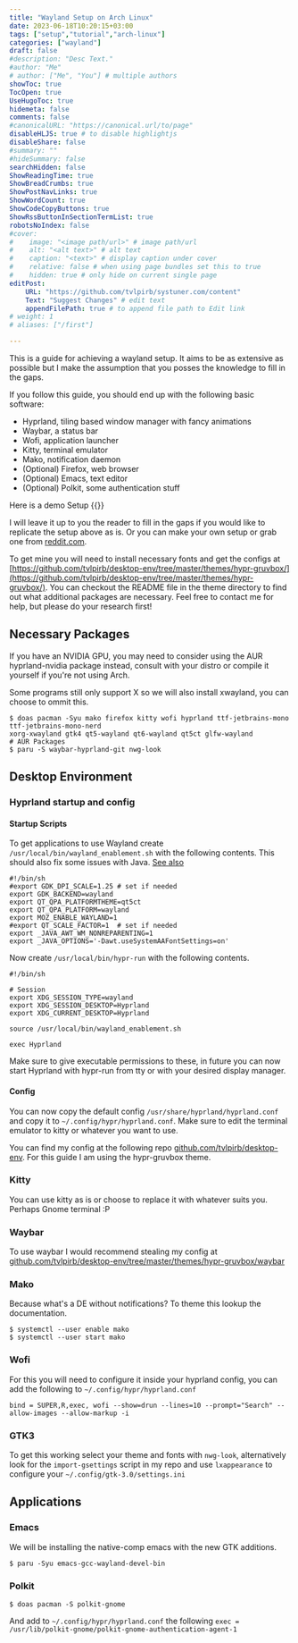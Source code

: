 ```yaml
---
title: "Wayland Setup on Arch Linux"
date: 2023-06-18T10:20:15+03:00
tags: ["setup","tutorial","arch-linux"]
categories: ["wayland"]
draft: false
#description: "Desc Text."
#author: "Me"
# author: ["Me", "You"] # multiple authors
showToc: true
TocOpen: true
UseHugoToc: true
hidemeta: false
comments: false
#canonicalURL: "https://canonical.url/to/page"
disableHLJS: true # to disable highlightjs
disableShare: false
#summary: ""
#hideSummary: false
searchHidden: false
ShowReadingTime: true
ShowBreadCrumbs: true
ShowPostNavLinks: true
ShowWordCount: true
ShowCodeCopyButtons: true
ShowRssButtonInSectionTermList: true
robotsNoIndex: false
#cover:
#    image: "<image path/url>" # image path/url
#    alt: "<alt text>" # alt text
#    caption: "<text>" # display caption under cover
#    relative: false # when using page bundles set this to true
#    hidden: true # only hide on current single page
editPost:
    URL: "https://github.com/tvlpirb/systuner.com/content"
    Text: "Suggest Changes" # edit text
    appendFilePath: true # to append file path to Edit link
# weight: 1
# aliases: ["/first"]

---
```


This is a guide for achieving a wayland setup. It aims to be as extensive as 
possible but I make the assumption that you posses the knowledge to fill in the gaps.

If you follow this guide, you should end up with the following basic software:
- Hyprland, tiling based window manager with fancy animations
- Waybar, a status bar
- Wofi, application launcher
- Kitty, terminal emulator
- Mako, notification daemon
- (Optional) Firefox, web browser
- (Optional) Emacs, text editor
- (Optional) Polkit, some authentication stuff

Here is a demo Setup
{{<youtube id="q2nevZKvLmQ">}}

I will leave it up to you the reader to fill in the gaps if you would like to replicate the setup above as is. Or you can 
make your own setup or grab one from [reddit.com](https://reddit.com/r/unixporn). 

To get mine you will need to install necessary fonts and get the configs at [https://github.com/tvlpirb/desktop-env/tree/master/themes/hypr-gruvbox/](https://github.com/tvlpirb/desktop-env/tree/master/themes/hypr-gruvbox/). You can checkout the README file in the theme directory to find out what additional packages are necessary. Feel free to contact me for help, but please
do your research first!

## Necessary Packages
If you have an NVIDIA GPU, you may need to consider using the AUR hyprland-nvidia package instead,
consult with your distro or compile it yourself if you're not using Arch. 

Some programs still only support X so we will also install xwayland, you can choose to ommit this.

```Shell
$ doas pacman -Syu mako firefox kitty wofi hyprland ttf-jetbrains-mono ttf-jetbrains-mono-nerd 
xorg-xwayland gtk4 qt5-wayland qt6-wayland qt5ct glfw-wayland 
# AUR Packages
$ paru -S waybar-hyprland-git nwg-look
```
## Desktop Environment
### Hyprland startup and config
#### Startup Scripts
To get applications to use Wayland create `/usr/local/bin/wayland_enablement.sh`
with the following contents. This should also fix some issues with Java. [See also](https://wiki.archlinux.org/title/wayland)
```Shell
#!/bin/sh
#export GDK_DPI_SCALE=1.25 # set if needed
export GDK_BACKEND=wayland
export QT_QPA_PLATFORMTHEME=qt5ct
export QT_QPA_PLATFORM=wayland
export MOZ_ENABLE_WAYLAND=1
#export QT_SCALE_FACTOR=1  # set if needed
export _JAVA_AWT_WM_NONREPARENTING=1
export _JAVA_OPTIONS='-Dawt.useSystemAAFontSettings=on'
```
Now create `/usr/local/bin/hypr-run` with the following contents.
```Shell
#!/bin/sh

# Session
export XDG_SESSION_TYPE=wayland
export XDG_SESSION_DESKTOP=Hyprland
export XDG_CURRENT_DESKTOP=Hyprland

source /usr/local/bin/wayland_enablement.sh

exec Hyprland
```
Make sure to give executable permissions to these, in future you can now start Hyprland with hypr-run from
tty or with your desired display manager.

#### Config
You can now copy the default config `/usr/share/hyprland/hyprland.conf` and copy it to 
`~/.config/hypr/hyprland.conf`. Make sure to edit the terminal emulator to kitty or whatever you want to use.

You can find my config at the following repo [github.com/tvlpirb/desktop-env](https://github.com/tvlpirb/desktop-env).
For this guide I am using the hypr-gruvbox theme.

### Kitty
You can use kitty as is or choose to replace it with whatever suits you. Perhaps Gnome terminal :P 

### Waybar 
To use waybar I would recommend stealing my config at [github.com/tvlpirb/desktop-env/tree/master/themes/hypr-gruvbox/waybar](https://github.com/tvlpirb/desktop-env/tree/master/themes/hypr-gruvbox/waybar)

### Mako 
Because what's a DE without notifications? To theme this lookup the documentation.
```Shell
$ systemctl --user enable mako
$ systemctl --user start mako 
```

### Wofi 
For this you will need to configure it inside your hyprland config, you can add the following to 
`~/.config/hypr/hyprland.conf`

```Shell
bind = SUPER,R,exec, wofi --show=drun --lines=10 --prompt="Search" --allow-images --allow-markup -i
```

### GTK3
To get this working select your theme and fonts with `nwg-look`, alternatively
look for the `import-gsettings` script in my repo and use `lxappearance` to configure
your `~/.config/gtk-3.0/settings.ini`

## Applications
### Emacs 
We will be installing the native-comp emacs with the new GTK additions.
```Shell
$ paru -Syu emacs-gcc-wayland-devel-bin
```

### Polkit 
```Shell
$ doas pacman -S polkit-gnome
```
And add to `~/.config/hypr/hyprland.conf` the following `exec = /usr/lib/polkit-gnome/polkit-gnome-authentication-agent-1`
